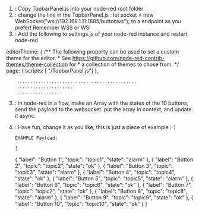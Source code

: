 1. : Copy TopbarPanel.js into your node-red root folder
2. : change the line in the TopbarPanel.js : let socket = new WebSocket("ws://192.168.1.11:1885/buttonws"); to a endpoint as you prefer! Remember WSS or WS! 
3. : Add the following to settings.js of your node-red instance and restart node-red

  editorTheme: {
        /** The following property can be used to set a custom theme for the editor.
         * See https://github.com/node-red-contrib-themes/theme-collection for
         * a collection of themes to chose from.
         */
        page: {
            scripts: [ "</YOURROOTPATH>/TopbarPanel.js"]
        },

        .............................................
        .....................
        ................

 3. :   in node-red in a flow, make an Array with the states of the 10 buttons, send the payload to the websocket.
        put the array in context, and update it async.

 4. : Have fun, change it as you like, this is just a piece of example :-)

        EXAMPLE Payload: 

        [
    {
        "label": "Button 1",
        "topic": "topic1",
        "state": "alarm"
    },
    {
        "label": "Button 2",
        "topic": "topic2",
        "state": "ok"
    },
    {
        "label": "Button 3",
        "topic": "topic3",
        "state": "alarm"
    },
    {
        "label": "Button 4",
        "topic": "topic4",
        "state": "ok"
    },
    {
        "label": "Button 5",
        "topic": "topic5",
        "state": "alarm"
    },
    {
        "label": "Button 6",
        "topic": "topic6",
        "state": "ok"
    },
    {
        "label": "Button 7",
        "topic": "topic7",
        "state": "ok"
    },
    {
        "label": "Button 8",
        "topic": "topic8",
        "state": "alarm"
    },
    {
        "label": "Button 9",
        "topic": "topic9",
        "state": "ok"
    },
    {
        "label": "Button 10",
        "topic": "topic10",
        "state": "ok"
    }
]
